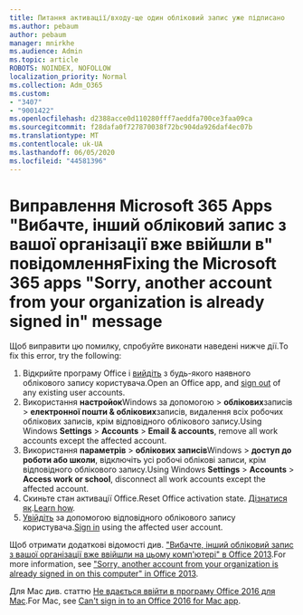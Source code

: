 ```yaml
---
title: Питання активації/входу-ще один обліковий запис уже підписано
ms.author: pebaum
author: pebaum
manager: mnirkhe
ms.audience: Admin
ms.topic: article
ROBOTS: NOINDEX, NOFOLLOW
localization_priority: Normal
ms.collection: Adm_O365
ms.custom:
- "3407"
- "9001422"
ms.openlocfilehash: d2388acce0d110280fff7aeddfa700ce3faa09ca
ms.sourcegitcommit: f28dafa0f727870038f72bc904da926daf4ec07b
ms.translationtype: MT
ms.contentlocale: uk-UA
ms.lasthandoff: 06/05/2020
ms.locfileid: "44581396"
---
```

# <a name="fixing-the-microsoft-365-apps-sorry-another-account-from-your-organization-is-already-signed-in-message"></a><span data-ttu-id="9cc06-102">Виправлення Microsoft 365 Apps "Вибачте, інший обліковий запис з вашої організації вже ввійшли в" повідомлення</span><span class="sxs-lookup"><span data-stu-id="9cc06-102">Fixing the Microsoft 365 apps "Sorry, another account from your organization is already signed in" message</span></span>

<span data-ttu-id="9cc06-103">Щоб виправити цю помилку, спробуйте виконати наведені нижче дії.</span><span class="sxs-lookup"><span data-stu-id="9cc06-103">To fix this error, try the following:</span></span>

1. <span data-ttu-id="9cc06-104">Відкрийте програму Office і [вийдіть](https://support.office.com/article/5a20dc11-47e9-4b6f-945d-478cb6d92071) з будь-якого наявного облікового запису користувача.</span><span class="sxs-lookup"><span data-stu-id="9cc06-104">Open an Office app, and [sign out](https://support.office.com/article/5a20dc11-47e9-4b6f-945d-478cb6d92071) of any existing user accounts.</span></span>   
2. <span data-ttu-id="9cc06-105">Використання **настройок**Windows за допомогою  >  **облікових**записів  >  **електронної пошти & облікових**записів, видалення всіх робочих облікових записів, крім відповідного облікового запису.</span><span class="sxs-lookup"><span data-stu-id="9cc06-105">Using Windows **Settings** > **Accounts** > **Email & accounts**, remove all work accounts except the affected account.</span></span> 
3. <span data-ttu-id="9cc06-106">Використання **параметрів**  >  **облікових записів**Windows  >  **доступ до роботи або школи**, відключіть усі робочі облікові записи, крім відповідного облікового запису.</span><span class="sxs-lookup"><span data-stu-id="9cc06-106">Using Windows **Settings** > **Accounts** > **Access work or school**, disconnect all work accounts except the affected account.</span></span> 
4. <span data-ttu-id="9cc06-107">Скиньте стан активації Office.</span><span class="sxs-lookup"><span data-stu-id="9cc06-107">Reset Office activation state.</span></span> <span data-ttu-id="9cc06-108">[Дізнатися як](https://docs.microsoft.com/office365/troubleshoot/activation/reset-office-365-proplus-activation-state
).</span><span class="sxs-lookup"><span data-stu-id="9cc06-108">[Learn how](https://docs.microsoft.com/office365/troubleshoot/activation/reset-office-365-proplus-activation-state
).</span></span>
5. <span data-ttu-id="9cc06-109">[Увійдіть](https://support.office.com/article/628ea040-f265-49de-b986-be09c3ebf8a9) за допомогою відповідного облікового запису користувача.</span><span class="sxs-lookup"><span data-stu-id="9cc06-109">[Sign in](https://support.office.com/article/628ea040-f265-49de-b986-be09c3ebf8a9) using the affected user account.</span></span> 

<span data-ttu-id="9cc06-110">Щоб отримати додаткові відомості див. ["Вибачте, інший обліковий запис з вашої організації вже ввійшли на цьому комп'ютері" в Office 2013](https://docs.microsoft.com/office/troubleshoot/error-messages/another-account-already-signed-in).</span><span class="sxs-lookup"><span data-stu-id="9cc06-110">For more information, see ["Sorry, another account from your organization is already signed in on this computer" in Office 2013](https://docs.microsoft.com/office/troubleshoot/error-messages/another-account-already-signed-in).</span></span>

<span data-ttu-id="9cc06-111">Для Mac див. статтю [Не вдається ввійти в програму Office 2016 для Mac](https://docs.microsoft.com/office365/troubleshoot/authentication/sign-in-to-office-2016-for-mac-fail).</span><span class="sxs-lookup"><span data-stu-id="9cc06-111">For Mac, see [Can't sign in to an Office 2016 for Mac app](https://docs.microsoft.com/office365/troubleshoot/authentication/sign-in-to-office-2016-for-mac-fail).</span></span>